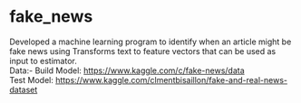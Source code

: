 # fake_news
Developed a machine learning program to identify when an article might be fake news using Transforms text to feature vectors that can be used as input to estimator.<br/>
Data:-
Build Model: https://www.kaggle.com/c/fake-news/data <br/>
Test Model: https://www.kaggle.com/clmentbisaillon/fake-and-real-news-dataset <br/>
